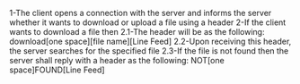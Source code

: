 1-The client opens a connection with the server and informs the server whether it wants to download or upload a file using a header
2-If the client wants to download a file then 
	2.1-The header will be as the following:
download[one space][file name][Line Feed]
	2.2-Upon receiving this header, the server searches for the specified file
2.3-If the file is not found then the server shall reply with a header as the following:
		NOT[one space]FOUND[Line Feed]
